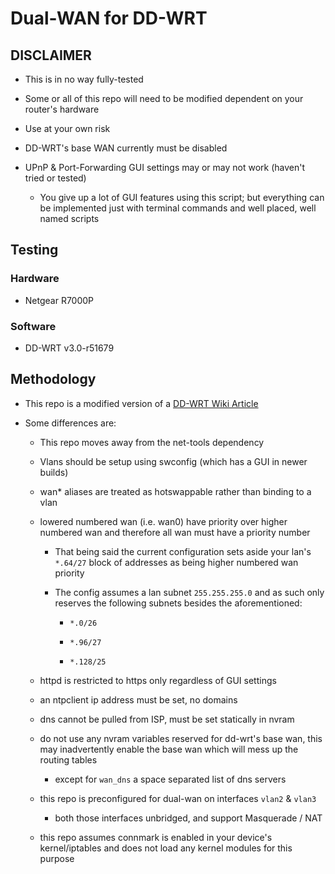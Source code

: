 # Dual-WAN for DD-WRT

## DISCLAIMER

- This is in no way fully-tested

- Some or all of this repo will need to be modified dependent on your router's hardware

- Use at your own risk

- DD-WRT's base WAN currently must be disabled

- UPnP & Port-Forwarding GUI settings may or may not work (haven't tried or tested)

  - You give up a lot of GUI features using this script; but everything can be implemented just with terminal commands and well placed, well named scripts

## Testing

### Hardware

- Netgear R7000P

### Software

- DD-WRT v3.0-r51679

## Methodology

- This repo is a modified version of a [DD-WRT Wiki Article](https://wiki.dd-wrt.com/wiki/index.php/Dual,_Triple_(and_probably_quad)_WAN_with_multiple_active_WAN_links_and_source_routing)

- Some differences are:

    - This repo moves away from the net-tools dependency

    - Vlans should be setup using swconfig (which has a GUI in newer builds)

    - wan* aliases are treated as hotswappable rather than binding to a vlan

    - lowered numbered wan (i.e. wan0) have priority over higher numbered wan and therefore all wan must have a priority number

        - That being said the current configuration sets aside your lan's `*.64/27` block of addresses as being higher numbered wan priority

        - The config assumes a lan subnet `255.255.255.0` and as such only reserves the following subnets besides the aforementioned:

            - `*.0/26`

            - `*.96/27`

            - `*.128/25`

    - httpd is restricted to https only regardless of GUI settings

    - an ntpclient ip address must be set, no domains

    - dns cannot be pulled from ISP, must be set statically in nvram

    - do not use any nvram variables reserved for dd-wrt's base wan, this may inadvertently enable the base wan which will mess up the routing tables

        - except for `wan_dns` a space separated list of dns servers

    - this repo is preconfigured for dual-wan on interfaces `vlan2` & `vlan3`

        - both those interfaces unbridged, and support Masquerade / NAT

    - this repo assumes connmark is enabled in your device's kernel/iptables and does not load any kernel modules for this purpose
